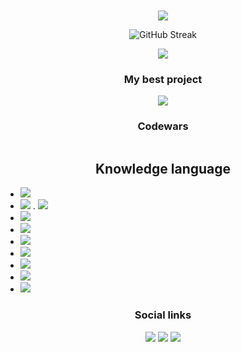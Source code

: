 <h1 align="center"><img src="https://capsule-render.vercel.app/api?type=waving&color=gradient&height=256&section=header&text=Hello%20World!&fontSize=75&animation=fadeIn&fontAlignY=38&desc=I'm%20frontend%20developer!&descAlignY=51&descAlign=62" alt=""></h1>

<p align="center">
    <img src="https://komarev.com/ghpvc/?username=nert1n">
</p>

<p align="center">
    <img src="https://streak-stats.demolab.com?user=nert1n&theme=dark&hide_border=true&card_width=500" alt="GitHub Streak" />
</p>

<p align="center">
    <img src="https://github-readme-stats.vercel.app/api/top-langs/?username=nert1n&theme=dark&hide_border=true">
</p>

<h3 align="center">My best project</h3>

<p align="center">
    <img src="https://github-readme-stats.vercel.app/api/pin/?username=nert1n&repo=weather-in-cities&theme=dark&hide_border=true">
</p>


<h3 align="center">Codewars</h3>

<p align="center">
    <img src="https://www.codewars.com/users/nert1n/badges/large" alt="">
</p>

<h2 align="center">Knowledge language</h2>

- <img src="https://img.shields.io/badge/html5-%23E34F26.svg?style=for-the-badge&logo=html5&logoColor=white"/>
- <img src="https://img.shields.io/badge/css3-%231572B6.svg?style=for-the-badge&logo=css3&logoColor=white"/> . <img src="https://img.shields.io/badge/SASS-hotpink.svg?style=for-the-badge&logo=SASS&logoColor=white"/>
- <img src="https://img.shields.io/badge/javascript-%23323330.svg?style=for-the-badge&logo=javascript&logoColor=%23F7DF1E"/>
- <img src="https://img.shields.io/badge/typescript-%23007ACC.svg?style=for-the-badge&logo=typescript&logoColor=white"/>
- <img src="https://img.shields.io/badge/react-%2320232a.svg?style=for-the-badge&logo=react&logoColor=%2361DAFB"/>
- <img src="https://img.shields.io/badge/redux-%23593d88.svg?style=for-the-badge&logo=redux&logoColor=white"/>
- <img src="https://img.shields.io/badge/Next-black?style=for-the-badge&logo=next.js&logoColor=white"/>
- <img src="https://img.shields.io/badge/tailwindcss-%2338B2AC.svg?style=for-the-badge&logo=tailwind-css&logoColor=white"/>
- <img src="https://img.shields.io/badge/React_Router-CA4245?style=for-the-badge&logo=react-router&logoColor=white"/>

<h3 align="center">Social links</h3>

<p align="center">
    <a href="https://discordapp.com/users/806199781025120267/"><img src="https://img.shields.io/badge/Discord-%235865F2.svg?style=for-the-badge&logo=discord&logoColor=white"/></a>
    <a href="https://www.linkedin.com/in/maksim-baturin-b70421265/"><img src="https://img.shields.io/badge/linkedin-%230077B5.svg?style=for-the-badge&logo=linkedin&logoColor=white"/></a>
    <a href="https://t.me/n3rt1n"><img src="https://img.shields.io/badge/Telegram-2CA5E0?style=for-the-badge&logo=telegram&logoColor=white"/></a>
</p>
